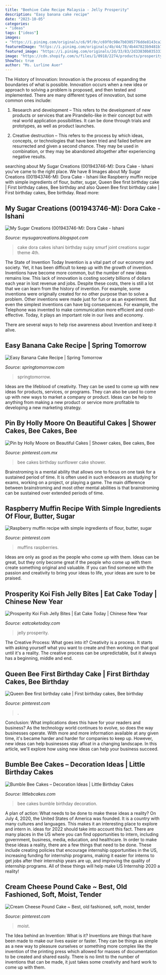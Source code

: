 ```yaml
---
title: "Beehive Cake Recipe Malaysia - Jelly Prosperity"
description: "Easy banana cake recipe"
date: "2023-10-05"
categories:
- "ideas"
tags: ["ideas"]
images:
- "https://i.pinimg.com/originals/c6/9f/0c/c69f0c98e7b0305776dde8143ca3e7ef.jpg"
featuredImage: "https://i.pinimg.com/originals/4b/44/78/4b447823b9481b72e1e4c758becfe77d.jpg"
featured_image: "https://i.pinimg.com/originals/2d/33/83/2d33830b035333bfc8eab4add7a2b6fc.jpg"
image: "https://cdn.shopify.com/s/files/1/0918/2274/products/prosperity-koi-fish-jelly-bites-jelly-cakes-jerri-home-eat-cake-today-birthday-cake-delivery-klpjmalaysia-992479_grande.jpg?v=1609983765"
ShowToc: true
author: "Ms. Lurline Auer"
---
```



The History of Innovation:
Innovation is the process of expanding the boundaries of what is possible. Innovation occurs when a new idea or approach to solving a problem is proposed, and then tested and implemented. There are many different types of innovation, but some common ones include:
1. Research and development – This refers to the development of new products or services that are Pirandello-like in their concept but with real world application possibilities. It can be done through trials and prototypes, as well as product launches.

2. Creative destruction – This refers to the process by which ideas, concepts, or technologies that have been tried and failed before are resurrected and given a second chance. They may be used in combination, or they may be abandoned altogether after experiencing negative results.


	

		
searching about My Sugar Creations (001943746-M): Dora Cake - Ishani you've came to the right place. We have 8 Images about My Sugar Creations (001943746-M): Dora Cake - Ishani like Raspberry muffin recipe with simple ingredients of flour, butter, sugar, Queen Bee first birthday cake | First birthday cakes, Bee birthday and also Queen Bee first birthday cake | First birthday cakes, Bee birthday. Read more:
		
    
## My Sugar Creations (001943746-M): Dora Cake - Ishani

<img loading=lazy src="https://3.bp.blogspot.com/-9Pya0hjp4fs/UBXHm22KlMI/AAAAAAAAFpo/aM3glLJD7Tw/s1600/Dora+Cake+-+Ishani.jpg" onerror="this.onerror=null;this.src='https://tse2.mm.bing.net/th?id=OIP.A4osPUd-M95N5PxtYPF3lAHaLX&amp;pid=15.1';" alt="My Sugar Creations (001943746-M): Dora Cake - Ishani">

_Source: mysugarcreations.blogspot.com_

>cake dora cakes ishani birthday sujay smurf joint creations sugar theme 4th. 

	

The State of Invention Today
Invention is a vital part of our economy and society. Yet, it has been difficult to keep up with the growth of invention. Inventions have become more common, but the number of new ideas remains low. This lack of innovation is costing society billions of dollars each year in lost revenue and jobs.
Despite these costs, there is still a lot that we can learn from the history of invention. For example, some inventions were originally created for no other purpose than to solve a problem. Other inventions were made just for fun or as an experiment. But even the simplest inventions can have big consequences. For example, the Telephone was invented to make communication more efficient and cost-effective. Today, it plays an important role in our lives and economy.

There are several ways to help rise awareness about Invention and keep it alive.

    
## Easy Banana Cake Recipe | Spring Tomorrow

<img loading=lazy src="https://i0.wp.com/www.springtomorrow.com/wp-content/uploads/2017/10/imgp1585.jpg?resize=927%2C695&amp;ssl=1" onerror="this.onerror=null;this.src='https://tse4.mm.bing.net/th?id=OIP.CQb98US7_zZjRqBoEv409QHaFj&amp;pid=15.1';" alt="Easy Banana Cake Recipe | Spring Tomorrow">

_Source: springtomorrow.com_

>springtomorrow. 

	

Ideas are the lifeblood of creativity. They can be used to come up with new ideas for products, services, or programs. They can also be used to come up with new ways to market a company or product. Ideas can be help to anything from making a new product or service more profitable to developing a new marketing strategy.

    
## Pin By Holly Moore On Beautiful Cakes | Shower Cakes, Bee Cakes, Bee

<img loading=lazy src="https://i.pinimg.com/originals/2d/33/83/2d33830b035333bfc8eab4add7a2b6fc.jpg" onerror="this.onerror=null;this.src='https://tse4.mm.bing.net/th?id=OIP.PjAEkA0ksFxeUmdtC4FL9wHaLN&amp;pid=15.1';" alt="Pin by Holly Moore on Beautiful Cakes | Shower cakes, Bee cakes, Bee">

_Source: pinterest.com.mx_

>bee cakes birthday sunflower cake shower. 

	

Brainstroming is a mental ability that allows one to focus on one task for a sustained period of time. It is often used in such endeavors as studying for exams, working on a project, or playing a game. The main difference between brainstroming and most other mental abilities is that brainstroming can be sustained over extended periods of time.

    
## Raspberry Muffin Recipe With Simple Ingredients Of Flour, Butter, Sugar

<img loading=lazy src="https://i.pinimg.com/736x/e9/47/29/e947290c2a9afe08c1c1113d83436d44.jpg" onerror="this.onerror=null;this.src='https://tse2.mm.bing.net/th?id=OIP.2i3OJuWq8IgfK2OUH3B3LwHaLH&amp;pid=15.1';" alt="Raspberry muffin recipe with simple ingredients of flour, butter, sugar">

_Source: pinterest.com_

>muffins raspberries. 

	

Ideas are only as good as the people who come up with them.
Ideas can be great, but they only become great if the people who come up with them create something original and valuable. If you can find someone with the passion and creativity to bring your ideas to life, your ideas are sure to be praised.

    
## Prosperity Koi Fish Jelly Bites | Eat Cake Today | Chinese New Year

<img loading=lazy src="https://cdn.shopify.com/s/files/1/0918/2274/products/prosperity-koi-fish-jelly-bites-jelly-cakes-jerri-home-eat-cake-today-birthday-cake-delivery-klpjmalaysia-992479_grande.jpg?v=1609983765" onerror="this.onerror=null;this.src='https://tse2.mm.bing.net/th?id=OIP.qedICRzfaa-UedWhIRg7VwHaHa&amp;pid=15.1';" alt="Prosperity Koi Fish Jelly Bites | Eat Cake Today | Chinese New Year">

_Source: eatcaketoday.com_

>jelly prosperity. 

	

The Creative Process: What goes into it?
Creativity is a process. It starts with asking yourself what you want to create and then working on that goal until it's a reality. The creative process can be unpredictable, but it always has a beginning, middle and end.

    
## Queen Bee First Birthday Cake | First Birthday Cakes, Bee Birthday

<img loading=lazy src="https://i.pinimg.com/originals/4b/44/78/4b447823b9481b72e1e4c758becfe77d.jpg" onerror="this.onerror=null;this.src='https://tse2.mm.bing.net/th?id=OIP.1XRCJPPvsMYEyah2kg6OUQHaJQ&amp;pid=15.1';" alt="Queen Bee first birthday cake | First birthday cakes, Bee birthday">

_Source: pinterest.com_

>. 

	

Conclusion: What implications does this have for your readers and business?
As the technology world continues to evolve, so does the way businesses operate. With more and more information available at any given time, it's became harder and harder for companies to keep up. However, new ideas can help businesses stay afloat in a changing landscape. In this article, we'll explore how using new ideas can help your business succeed.

    
## Bumble Bee Cakes – Decoration Ideas | Little Birthday Cakes

<img loading=lazy src="http://www.littlebcakes.com/wp-content/uploads/2014/01/Bumble-Bee-Cakes-Pictures.jpg" onerror="this.onerror=null;this.src='https://tse3.mm.bing.net/th?id=OIP._bV5t53CNCSnrUWnnkbYowHaL5&amp;pid=15.1';" alt="Bumble Bee Cakes – Decoration Ideas | Little Birthday Cakes">

_Source: littlebcakes.com_

>bee cakes bumble birthday decoration. 

	

A plan of action: What needs to be done to make these ideas a reality?
On July 4, 2020, the United States of America was founded. It is a country with many cultures and languages. This makes it an interesting place to explore and intern in. ideas for 2022 should take into account this fact. There are many places in the US where you can find opportunities to intern, including government, business, media, education, and healthcare. 
In order to make these ideas a reality, there are a few things that need to be done. These include creating policies that encourage internship opportunities in the US, increasing funding for internship programs, making it easier for interns to get jobs after their internship years are up, and improving the quality of internship programs. All of these things will help make US Internship 2020 a reality!

    
## Cream Cheese Pound Cake ~ Best, Old Fashioned, Soft, Moist, Tender

<img loading=lazy src="https://i.pinimg.com/originals/c6/9f/0c/c69f0c98e7b0305776dde8143ca3e7ef.jpg" onerror="this.onerror=null;this.src='https://tse3.mm.bing.net/th?id=OIP.Of1_jdmRiKCoOUlKgCgpjwHaPp&amp;pid=15.1';" alt="Cream Cheese Pound Cake ~ Best, old fashioned, soft, moist, tender">

_Source: pinterest.com_

>moist. 

	

The Idea behind an Invention: What is it?
Inventions are things that have been made to make our lives easier or faster. They can be things as simple as a new way to pleasure ourselves or something more complex like the invention of the printing press which allowed for masses of documentation to be created and shared easily. There is no limit to the number of inventions that can be made, it just takes some creativity and hard work to come up with them.

